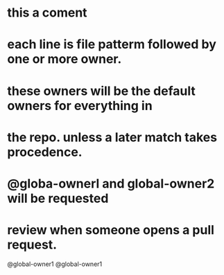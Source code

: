# this a coment
# each line is file patterm followed by one or more owner.

# these owners will be the default owners for everything in
# the repo. unless a later match takes procedence.
# @globa-ownerl and global-owner2 will be requested
# review when someone opens a pull request.
   @global-owner1 @global-owner1 
